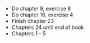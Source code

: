 - Do chapter 9, exercise 8
- Do chapter 16, exercise 4
- Finish chapter 23
- Chapters 24 until end of book
- Chapters 1 - 5
